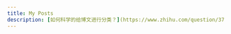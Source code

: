 ```yaml
--- 
title: My Posts 
description: [如何科学的给博文进行分类？](https://www.zhihu.com/question/377089393/answer/1749712249)
---
```

